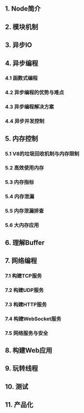 ## 1. Node简介

## 2. 模块机制

## 3. 异步IO

## 4. 异步编程

### 4.1 函数式编程
### 4.2 异步编程的优势与难点
### 4.3 异步编程解决方案
### 4.4 异步并发控制

## 5. 内存控制

### 5.1 V8的垃圾回收机制与内存限制
### 5.2 高效使用内存
### 5.3 内存指标
### 5.4 内存泄漏
### 5.5 内存泄漏排查
### 5.6 大内存应用

## 6. 理解Buffer

## 7. 网络编程

### 7.1 构建TCP服务
### 7.2 构建UDP服务
### 7.3 构建HTTP服务
### 7.4 构建WebSocket服务
### 7.5 网络服务与安全

## 8. 构建Web应用

## 9. 玩转线程

## 10. 测试

## 11. 产品化